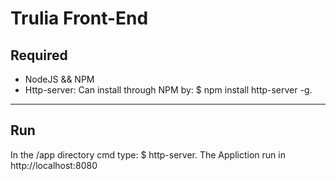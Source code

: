 # Trulia Front-End
## Required
  * NodeJS && NPM
  * Http-server: Can install through NPM by:
    $ npm install http-server -g.
----------------------------------
## Run
In the /app directory cmd type:
  $ http-server.
The Appliction run in http://localhost:8080
  
